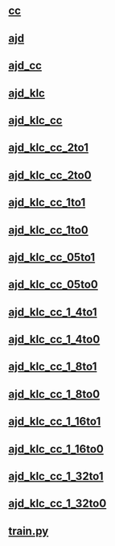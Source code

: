 ## [cc](./cc/README.md)

## [ajd](./ajd/README.md)

## [ajd_cc](./ajd_cc/README.md)

## [ajd_klc](./ajd_klc/README.md)

## [ajd_klc_cc](./ajd_klc_cc/README.md)

## [ajd_klc_cc_2to1](./ajd_klc_cc_2to1/README.md)

## [ajd_klc_cc_2to0](./ajd_klc_cc_2to0/README.md)

## [ajd_klc_cc_1to1](./ajd_klc_cc_1to1/README.md)

## [ajd_klc_cc_1to0](./ajd_klc_cc_1to0/README.md)

## [ajd_klc_cc_05to1](./ajd_klc_cc_05to1/README.md)

## [ajd_klc_cc_05to0](./ajd_klc_cc_05to0/README.md)

## [ajd_klc_cc_1_4to1](./ajd_klc_cc_1_4to1/README.md)

## [ajd_klc_cc_1_4to0](./ajd_klc_cc_1_4to0/README.md)

## [ajd_klc_cc_1_8to1](./ajd_klc_cc_1_8to1/README.md)

## [ajd_klc_cc_1_8to0](./ajd_klc_cc_1_8to0/README.md)

## [ajd_klc_cc_1_16to1](./ajd_klc_cc_1_16to1/README.md)

## [ajd_klc_cc_1_16to0](./ajd_klc_cc_1_16to0/README.md)

## [ajd_klc_cc_1_32to1](./ajd_klc_cc_1_32to1/README.md)

## [ajd_klc_cc_1_32to0](./ajd_klc_cc_1_32to0/README.md)

## [train.py](./train.py)
